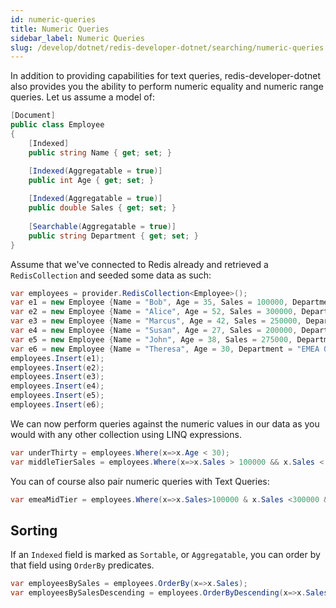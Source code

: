 ```yaml
---
id: numeric-queries
title: Numeric Queries
sidebar_label: Numeric Queries
slug: /develop/dotnet/redis-developer-dotnet/searching/numeric-queries
---
```


In addition to providing capabilities for text queries, redis-developer-dotnet also provides you the ability to perform numeric equality and numeric range queries. Let us assume a model of:

```csharp
[Document]
public class Employee
{
    [Indexed]
    public string Name { get; set; }

    [Indexed(Aggregatable = true)]
    public int Age { get; set; }
    
    [Indexed(Aggregatable = true)]
    public double Sales { get; set; }    
    
    [Searchable(Aggregatable = true)]
    public string Department { get; set; }
}
```

Assume that we've connected to Redis already and retrieved a `RedisCollection` and seeded some data as such:

```csharp
var employees = provider.RedisCollection<Employee>();
var e1 = new Employee {Name = "Bob", Age = 35, Sales = 100000, Department = "EMEA Sales"};
var e2 = new Employee {Name = "Alice", Age = 52, Sales = 300000, Department = "Partner Sales"};
var e3 = new Employee {Name = "Marcus", Age = 42, Sales = 250000, Department = "NA Sales"};
var e4 = new Employee {Name = "Susan", Age = 27, Sales = 200000, Department = "EMEA Sales"};
var e5 = new Employee {Name = "John", Age = 38, Sales = 275000, Department = "APAC Sales"};
var e6 = new Employee {Name = "Theresa", Age = 30, Department = "EMEA Ops"};
employees.Insert(e1);
employees.Insert(e2);
employees.Insert(e3);
employees.Insert(e4);
employees.Insert(e5);
employees.Insert(e6);
```

We can now perform queries against the numeric values in our data as you would with any other collection using LINQ expressions.

```csharp
var underThirty = employees.Where(x=>x.Age < 30);
var middleTierSales = employees.Where(x=>x.Sales > 100000 && x.Sales < 300000);
```

You can of course also pair numeric queries with Text Queries:

```csharp
var emeaMidTier = employees.Where(x=>x.Sales>100000 & x.Sales <300000 && x.Department == "EMEA");
```

## Sorting

If an `Indexed` field is marked as `Sortable`, or `Aggregatable`, you can order by that field using `OrderBy` predicates.

```csharp
var employeesBySales = employees.OrderBy(x=>x.Sales);
var employeesBySalesDescending = employees.OrderByDescending(x=>x.Sales);
```